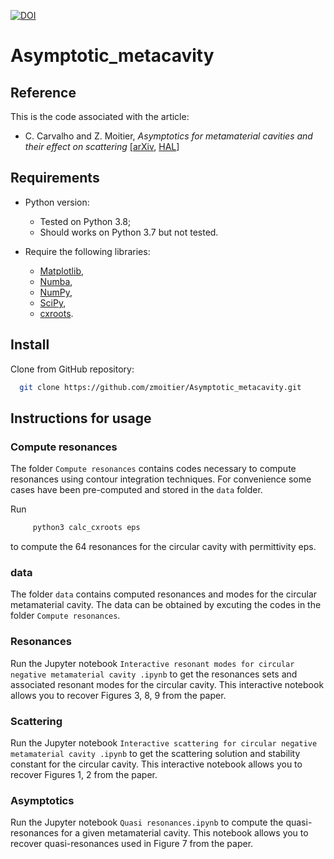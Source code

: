 [![DOI](https://zenodo.org/badge/357641950.svg)](https://zenodo.org/badge/latestdoi/357641950)

# Asymptotic_metacavity

## Reference

This is the code associated with the article:

- C. Carvalho and Z. Moitier, _Asymptotics for metamaterial cavities and their effect on scattering_ [[arXiv](https://arxiv.org/abs/2010.07583), [HAL](https://hal.archives-ouvertes.fr/hal-02965993)]

## Requirements

- Python version:

  - Tested on Python 3.8;
  - Should works on Python 3.7 but not tested.

- Require the following libraries:

  - [Matplotlib](https://github.com/matplotlib/matplotlib),
  - [Numba](https://github.com/numba/numba),
  - [NumPy](https://github.com/numpy/numpy),
  - [SciPy](https://github.com/scipy/scipy),
  - [cxroots](https://rparini.github.io/cxroots/).

## Install

Clone from GitHub repository:

```bash
  git clone https://github.com/zmoitier/Asymptotic_metacavity.git
```

## Instructions for usage

### Compute resonances

The folder `Compute resonances` contains codes necessary to compute resonances using contour integration techniques. For convenience some cases have been pre-computed and stored in the `data` folder.

Run

```bash
     python3 calc_cxroots eps
```

to compute the 64 resonances for the circular cavity with permittivity eps.

### data

The folder `data` contains computed resonances and modes for the circular metamaterial cavity. The data can be obtained by excuting the codes in the folder `Compute resonances`.

### Resonances

Run the Jupyter notebook `Interactive resonant modes for circular negative metamaterial cavity .ipynb` to get the resonances sets and associated resonant modes for the circular cavity. This interactive notebook allows you to recover Figures 3, 8, 9 from the paper.

### Scattering

Run the Jupyter notebook `Interactive scattering for circular negative metamaterial cavity .ipynb` to get the scattering solution and stability constant for the circular cavity. This interactive notebook allows you to recover Figures 1, 2 from the paper.

### Asymptotics

Run the Jupyter notebook `Quasi resonances.ipynb` to compute the quasi-resonances for a given metamaterial cavity. This notebook allows you to recover quasi-resonances used in Figure 7 from the paper.
